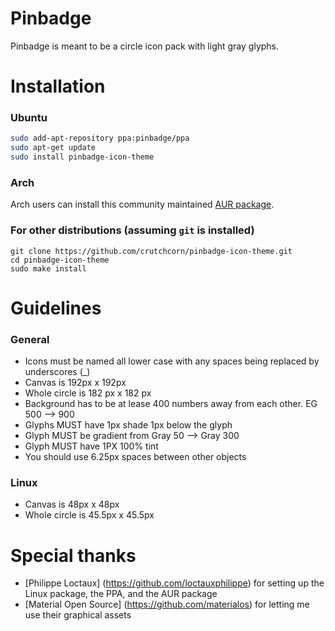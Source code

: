 # Pinbadge
Pinbadge is meant to be a circle icon pack with light gray glyphs.

# Installation
### Ubuntu
```bash
sudo add-apt-repository ppa:pinbadge/ppa
sudo apt-get update
sudo install pinbadge-icon-theme
```

### Arch
Arch users can install this community maintained [AUR package](https://aur.archlinux.org/packages/pinbadge-icon-theme/).

### For other distributions (assuming `git` is installed)
```
git clone https://github.com/crutchcorn/pinbadge-icon-theme.git
cd pinbadge-icon-theme
sudo make install
```

# Guidelines
### General
* Icons must be named all lower case with any spaces being replaced by underscores (_)
* Canvas is 192px x 192px
* Whole circle is 182 px x 182 px
* Background has to be at lease 400 numbers away from each other. EG 500 --> 900
* Glyphs MUST have 1px shade 1px below the glyph
* Glyph MUST be gradient from Gray 50 --> Gray 300
* Glyph MUST have 1PX 100% tint
* You should use 6.25px spaces between other objects

### Linux
* Canvas is 48px x 48px
* Whole circle is 45.5px x 45.5px

# Special thanks
* [Philippe Loctaux] (https://github.com/loctauxphilippe) for setting up the Linux package, the PPA, and the AUR package
* [Material Open Source] (https://github.com/materialos) for letting me use their graphical assets
